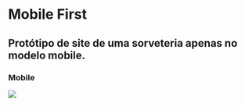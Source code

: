 <h1>Mobile First</h1>

<h2>Protótipo de site de uma sorveteria apenas no modelo mobile.</h2>

<h3>Mobile</h3>

<img src = "https://i.postimg.cc/vT90q8Y6/Mobile.png">
